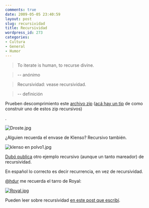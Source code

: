 ```yaml
---
comments: true
date: 2009-05-05 23:40:59
layout: post
slug: recursividad
title: Recursividad
wordpress_id: 273
categories:
- Cultura
- General
- Humor
---
```


> To iterate is human, to recurse divine.

> -- anónimo

  


> Recursividad: vease recursividad.

> -- definición

>   


Prueben descomprimiento este [archivo zip](http://steike.com/code/useless/zip-file-quine/droste.zip) ([acá hay un tip](http://steike.com/code/useless/zip-file-quine/) de como construir uno de estos zip recursivos)

.

>   


![Droste.jpg](/images/Droste.jpg)

¿Alguien recuerda el envase de Klenso? Recursivo también.

  


![klenso en polvo1.jpg](file:///I:/documentos/blogs/lnds/La%20Naturaleza%20del%20Software%20%20Archivos%20Mayo%202009_files/klenso%20en%20polvo1.jpg)

[Dubó publica](http://dubo.cl/genial/) otro ejemplo recursivo (aunque un tanto mareador) de recursividad.

  


En español lo correcto es decir recurrencia, en vez de recursividad.

  


  


[@hdur](http://twitter.com/hdur) me recuerda el tarro de Royal:

[![Royal.jpg](file:///I:/documentos/blogs/lnds/La%20Naturaleza%20del%20Software%20%20Archivos%20Mayo%202009_files/Royal-thumb-320x500-585.jpg)](http://www.lnds.net/images/Royal.jpg)

Pueden leer sobre recursividad [en este post que escribí](http://www.lnds.net/2009/05/recursividad.html).



